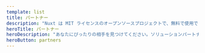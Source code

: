 ```yaml
---
template: list
title: パートナー
description: "Nuxt は MIT ライセンスのオープンソースプロジェクトで、無料で使用できます。しかし、適切な資金的裏付けがなければ、メンテナンスの努力は持続しません。"
heroTitle: パートナー
heroDescription: "あなたにぴったりの相手を見つけてください。ソリューションパートナーやソリューションプロバイダーのサポートを受けることができます。"
heroButton: partners
---
```

